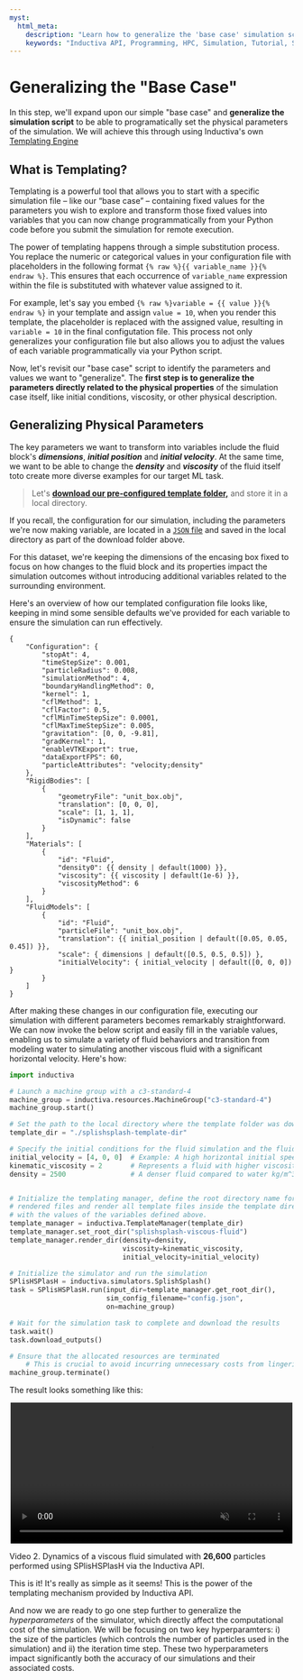 ```yaml
---
myst:
  html_meta:
    description: "Learn how to generalize the 'base case' simulation script using Inductiva's Templating Engine to modify parameters programmatically directly from your Python code."
    keywords: "Inductiva API, Programming, HPC, Simulation, Tutorial, Synthetic Data Generation, Physics-ML, SPH"
---
```


# Generalizing the "Base Case"

In this step, we'll expand upon our simple "base case" and **generalize the simulation script**
to be able to programatically set the physical parameters of the simulation.
We will achieve this through using Inductiva's own [Templating Engine](https://docs.inductiva.ai/en/latest/explore_api/templating.html)

## What is Templating?

Templating is a powerful tool that allows you to start with a specific simulation  file – like our “base case” – containing fixed values for the parameters you wish to explore and transform those fixed values into variables that you can now change 
programmatically from your Python code before you submit the simulation for remote execution.

The power of templating happens through a simple substitution process. You replace the numeric or categorical values in your configuration file with placeholders in the following format `{% raw %}{{ variable_name }}{% endraw %}`. This ensures that each occurrence of `variable_name` expression within the file is substituted with whatever value assigned to it. 

For example, let's say you embed `{% raw %}variable = {{ value }}{% endraw %}` in your template and assign `value = 10`, when you render this template, the placeholder is replaced with the assigned value, resulting in `variable = 10` in the final configutation file. This process not only generalizes your configuration file but also allows you to adjust the values of each variable programmatically via your Python script.

Now, let's revisit our "base case" script to identify the parameters and values 
we want to "generalize". The **first step is to generalize the parameters directly related to the physical properties** of the simulation case itself, like initial conditions, viscosity, or other physical 
description.

## Generalizing Physical Parameters

The key parameters we want to transform into variables include the fluid block's ***dimensions***, ***initial position*** and ***initial velocity***. At the same time, we want to be able to change the ***density*** and ***viscosity*** of the fluid itself toto create more diverse examples for our target ML task.

>Let's **<a href="/assets/files/splishsplash-template-dir.zip" download="splishsplash-template-dir.zip" class="bi bi-cloud-download-fill">download our pre-configured template folder,</a>** and store it in a local directory.

If you recall, the configuration for our simulation, including the parameters we're now 
making variable, are located in a [`JSON` file](synthetic-data-generation-2.md) and saved in the local directory as part of the download folder above.

For this dataset, we're keeping the dimensions of the encasing box fixed to focus on how changes to the fluid block and its properties impact the simulation outcomes without introducing additional variables related to the surrounding 
environment.

Here's an overview of how our templated configuration file looks like, keeping in mind some sensible defaults we've provided for each variable to ensure the simulation can run effectively.

```text
{
    "Configuration": {
        "stopAt": 4,
        "timeStepSize": 0.001,
        "particleRadius": 0.008,
        "simulationMethod": 4,
        "boundaryHandlingMethod": 0,
        "kernel": 1,
        "cflMethod": 1,
        "cflFactor": 0.5,
        "cflMinTimeStepSize": 0.0001,
        "cflMaxTimeStepSize": 0.005,
        "gravitation": [0, 0, -9.81],
        "gradKernel": 1,
        "enableVTKExport": true,
        "dataExportFPS": 60,
        "particleAttributes": "velocity;density"
    },
    "RigidBodies": [
        {
            "geometryFile": "unit_box.obj",
            "translation": [0, 0, 0],
            "scale": [1, 1, 1],
            "isDynamic": false
        }
    ],
    "Materials": [
        {
            "id": "Fluid",
            "density0": {{ density | default(1000) }},
            "viscosity": {{ viscosity | default(1e-6) }},
            "viscosityMethod": 6
        }
    ],
    "FluidModels": [
        {
            "id": "Fluid",
            "particleFile": "unit_box.obj",
            "translation": {{ initial_position | default([0.05, 0.05, 0.45]) }},
            "scale": { dimensions | default([0.5, 0.5, 0.5]) },
            "initialVelocity": { initial_velocity | default([0, 0, 0]) }
        }
    ]
}
```

After making these changes in our configuration file, executing our simulation with different parameters becomes remarkably straightforward. We can now invoke the below script and easily fill in the variable values, enabling us to simulate a variety of fluid behaviors and transition from modeling water to simulating another viscous fluid with a significant horizontal velocity. Here's how:

```python
import inductiva

# Launch a machine group with a c3-standard-4
machine_group = inductiva.resources.MachineGroup("c3-standard-4")
machine_group.start()

# Set the path to the local directory where the template folder was downloaded
template_dir = "./splishsplash-template-dir"

# Specify the initial conditions for the fluid simulation and the fluid's properties
initial_velocity = [4, 0, 0]  # Example: A high horizontal initial speed m/s in each direction 
kinematic_viscosity = 2       # Represents a fluid with higher viscosity m^2/s
density = 2500                # A denser fluid compared to water kg/m^3


# Initialize the templating manager, define the root directory name for the
# rendered files and render all template files inside the template directory
# with the values of the variables defined above.
template_manager = inductiva.TemplateManager(template_dir)
template_manager.set_root_dir("splishsplash-viscous-fluid")
template_manager.render_dir(density=density,
                            viscosity=kinematic_viscosity,
                            initial_velocity=initial_velocity)

# Initialize the simulator and run the simulation
SPlisHSPlasH = inductiva.simulators.SplishSplash()
task = SPlisHSPlasH.run(input_dir=template_manager.get_root_dir(),
                        sim_config_filename="config.json",
                        on=machine_group)

# Wait for the simulation task to complete and download the results
task.wait()
task.download_outputs()

# Ensure that the allocated resources are terminated
    # This is crucial to avoid incurring unnecessary costs from lingering resources
machine_group.terminate()
```

The result looks something like this:

<div style="display: flex; justify-content:center">
<video width=500 loop muted autoplay preload="auto">
<source src="../_static/generating-synthetic-data/viscous_flow.mp4" type="video/mp4">
</video>
</div>

Video 2. Dynamics of a viscous fluid simulated with **26,600** particles performed using SPlisHSPlasH via the Inductiva API. 

This is it! It's really as simple as it seems! This is the power of the templating mechanism provided by Inductiva API.

And now we are ready to go one step further to generalize the *hyperparameters* of the simulator, which directly affect the computational cost of the simulation. We will be focusing on two key hyperparamters: i) the size of the particles (which controls the number of particles used in the simulation) and ii) the iteration time step. These two hyperparameters impact significantly both the accuracy of our simulations and their associated costs.